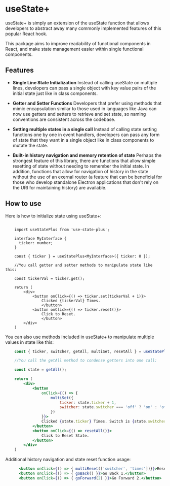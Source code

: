 # useState+

useState+ is simply an extension of the useState function that allows developers to abstract away many commonly implemented features of this popular React hook. 

This package aims to improve readability of functional components in React, and make state management easier within single functional components.

## Features

* **Single Line State Initialization** Instead of calling useState on multiple lines, developers can pass a single object with key value pairs of the initial state just like in class components.

* **Getter and Setter Functions** Developers that prefer using methods that mimic encapsulation similar to those used in languages like Java can now use getters and setters to retrieve and set state, so naming conventions are consistent across the codebase.

* **Setting multiple states in a single call** Instead of calling state setting functions one by one in event handlers, developers can pass any form of state that they want in a single object like in class components to mutate the state. 

* **Built-in history navigation and memory retention of state** Perhaps the strongest feature of this library, there are functions that allow simple resetting of state without needing to remember the initial state. In addition, functions that allow for navigation of history in the state without the use of an exernal router (a feature that can be beneficial for those who develop standalone Electron applications that don't rely on the URI for maintaining history) are available.

## How to use

Here is how to initialize state using useState+:

```tsx 

    import useStatePlus from 'use-state-plus';

    interface MyInterface {
      ticker: number;
    }

    const { ticker } = useStatePlus<MyInterface>({ ticker: 0 });

    //You call getter and setter methods to manipulate state like this:

    const tickerVal = ticker.get();

    return (
        <div>
            <button onClick={() => ticker.set(tickerVal + 1)}>
                Clicked {tickerVal} Times.
                </button>
            <button onClick={() => ticker.reset()}>
                Click to Reset.
                </button>
        </div>
    )
```

You can also use methods included in useState+ to manipulate multiple values in state like this: 

```jsx 
    const { ticker, switcher, getAll, multiSet, resetAll } = useStatePlus({ ticker: 0, switcher: 'off' });

    //You call the getAll method to condense getters into one call:

    const state = getAll();

    return (
        <div>
            <button
                onClick={() => {
                    multiSet({
                        ticker: state.ticker + 1,
                        switcher: state.switcher === 'off' ? 'on' : 'off'
                    })
                }}>
                Clicked {state.ticker} Times. Switch is {state.switcher}.
            </button>
            <button onClick={() => resetAll()}>
                Click to Reset State.
            </button>
        </div>
    )
```

Additional history navigation and state reset function usage:

```jsx
      <button onClick={() => { multiReset(['switcher', 'times'])}}>Reset two.</button>
      <button onClick={() => { goBack() }}>Go Back 1.</button>
      <button onClick={() => { goForward(2) }}>Go Forward 2.</button>
```




